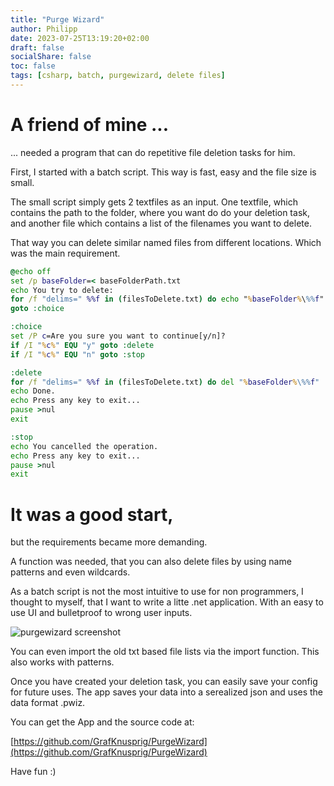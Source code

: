 ```yaml
---
title: "Purge Wizard"
author: Philipp
date: 2023-07-25T13:19:20+02:00
draft: false
socialShare: false
toc: false
tags: [csharp, batch, purgewizard, delete files]
---
```


# A friend of mine ...

... needed a program that can do repetitive file deletion tasks for him.

First, I started with a batch script. This way is fast, easy and the file size is small.

The small script simply gets 2 textfiles as an input.
One textfile, which contains the path to the folder, where you want do do your deletion task, and another file which contains a list of the filenames you want to delete.

That way you can delete similar named files from different locations. Which was the main requirement.

``` cmd
@echo off
set /p baseFolder=< baseFolderPath.txt
echo You try to delete:
for /f "delims=" %%f in (filesToDelete.txt) do echo "%baseFolder%\%%f"
goto :choice

:choice
set /P c=Are you sure you want to continue[y/n]?
if /I "%c%" EQU "y" goto :delete
if /I "%c%" EQU "n" goto :stop

:delete
for /f "delims=" %%f in (filesToDelete.txt) do del "%baseFolder%\%%f"
echo Done.
echo Press any key to exit...
pause >nul
exit

:stop
echo You cancelled the operation.
echo Press any key to exit...
pause >nul
exit
```

# It was a good start,

but the requirements became more demanding.

A function was needed, that you can also delete files by using name patterns and even wildcards.

As a batch script is not the most intuitive to use for non programmers, I thought to myself, that I want to write a litte .net application. With an easy to use UI and bulletproof to wrong user inputs.

![purgewizard screenshot](/blogs/programming/purge-wizard/purgewizard.webp)

You can even import the old txt based file lists via the import function. This also works with patterns.

Once you have created your deletion task, you can easily save your config for future uses. The app saves your data into a serealized json and uses the data format .pwiz.

You can get the App and the source code at:

[https://github.com/GrafKnusprig/PurgeWizard](https://github.com/GrafKnusprig/PurgeWizard)

Have fun :)